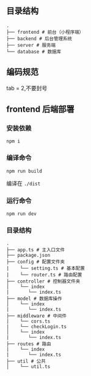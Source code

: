 ## 目录结构

```
.
├── frontend # 前台（小程序端）
├── backend # 后台管理系统
├── server # 服务端
└── database # 数据库
```

## 编码规范

tab = 2,不要封号

## frontend 后端部署

### 安装依赖

```
npm i
```

### 编译命令

```
npm run build
```

编译在 `./dist`

### 运行命令

```
npm run dev
```

### 目录结构

```
.
├── app.ts # 主入口文件
├── package.json
├── config # 配置文件夹
|    └── setting.ts # 基本配置
|    └── router.ts # 路由配置
├── controller # 控制器文件夹
│    └── index
|       └── index.ts
├── model # 数据库操作
│    └── index
|       └── index.ts
├── middleware # 中间件
|    └── cors.ts
|    └── checkLogin.ts
│    └── index
|       └── index.ts
├── routes # 路由
|    └── index
|       └── index.ts
├── util # 公共
│    └── util.ts
```